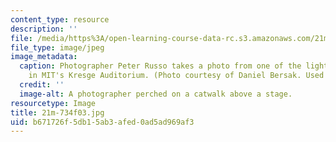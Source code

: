 ```yaml
---
content_type: resource
description: ''
file: /media/https%3A/open-learning-course-data-rc.s3.amazonaws.com/21m-734-lighting-design-for-the-theatre-fall-2003/b671726f5db15ab3afed0ad5ad969af3_21m-734f03.jpg
file_type: image/jpeg
image_metadata:
  caption: Photographer Peter Russo takes a photo from one of the lighting catwalks
    in MIT's Kresge Auditorium. (Photo courtesy of Daniel Bersak. Used with permission.)
  credit: ''
  image-alt: A photographer perched on a catwalk above a stage.
resourcetype: Image
title: 21m-734f03.jpg
uid: b671726f-5db1-5ab3-afed-0ad5ad969af3
---
```


